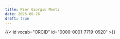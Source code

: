 ```yaml
---
title: Pier Giorgio Monti
date: 2025-06-26
draft: true
---
```


<!-- position title, institution -->

<!--
## E-mail

-->

<!--
## Website

-->

{{< id vocab="ORCID" id="0000-0001-7719-0920" >}}

<!-- Description -->
